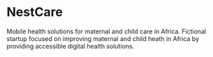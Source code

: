 # NestCare
Mobile health solutions for maternal and child care in Africa. Fictional startup focused on improving maternal and child heath in Africa by providing accessible digital health solutions.

